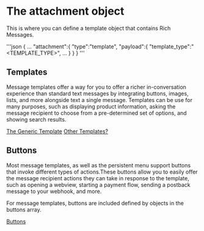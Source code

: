 # The attachment object

This is where you can define a template object that contains Rich Messages.  

'''json
{
    ...
    "attachment":{
          "type":"template",
          "payload":{
            "template_type":"<TEMPLATE_TYPE>",
            ...
          }
    }
}
'''

## Templates

Message templates offer a way for you to offer a richer in-conversation experience than standard text messages by integrating buttons, images, lists, and more alongside text a single message. Templates can be use for many purposes, such as displaying product information, asking the message recipient to choose from a pre-determined set of options, and showing search results.

[The Generic Template](generic-template/)
[Other Templates?](generic-template/)


## Buttons

Most message templates, as well as the persistent menu support buttons that invoke different types of actions.These buttons allow you to easily offer the message recipient actions they can take in response to the template, such as opening a webview, starting a payment flow, sending a postback message to your webhook, and more.

For message templates, buttons are included defined by objects in the buttons array.

[Buttons](buttons/)



